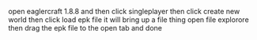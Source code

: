 open eaglercraft 1.8.8 and then click singleplayer then click create new world then click load epk file it will bring up a file thing open file explorore then drag the epk file to the open tab and done
